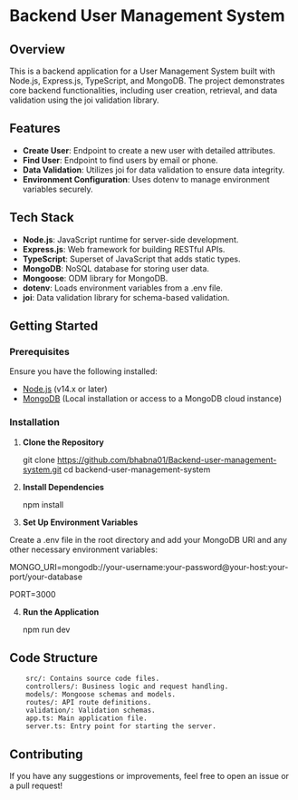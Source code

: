 # Backend User Management System

## Overview

This is a backend application for a User Management System built with Node.js, Express.js, TypeScript, and MongoDB. The project demonstrates core backend functionalities, including user creation, retrieval, and data validation using the joi validation library.

## Features

- **Create User**: Endpoint to create a new user with detailed attributes.
- **Find User**: Endpoint to find users by email or phone.
- **Data Validation**: Utilizes joi for data validation to ensure data integrity.
- **Environment Configuration**: Uses dotenv to manage environment variables securely.

## Tech Stack

- **Node.js**: JavaScript runtime for server-side development.
- **Express.js**: Web framework for building RESTful APIs.
- **TypeScript**: Superset of JavaScript that adds static types.
- **MongoDB**: NoSQL database for storing user data.
- **Mongoose**: ODM library for MongoDB.
- **dotenv**: Loads environment variables from a .env file.
- **joi**: Data validation library for schema-based validation.

## Getting Started

### Prerequisites

Ensure you have the following installed:
- [Node.js](https://nodejs.org/en/download/) (v14.x or later)
- [MongoDB](https://www.mongodb.com/try/download/community) (Local installation or access to a MongoDB cloud instance)

### Installation

1. **Clone the Repository**

   git clone https://github.com/bhabna01/Backend-user-management-system.git
   cd backend-user-management-system
2. **Install Dependencies**
    
    npm install
3. **Set Up Environment Variables**

Create a .env file in the root directory and add your MongoDB URI and any other necessary environment variables:

MONGO_URI=mongodb://your-username:your-password@your-host:your-port/your-database

PORT=3000

4. **Run the Application**

      npm run dev
## Code Structure

        src/: Contains source code files.
        controllers/: Business logic and request handling.
        models/: Mongoose schemas and models.
        routes/: API route definitions.
        validation/: Validation schemas.
        app.ts: Main application file.
        server.ts: Entry point for starting the server.

## Contributing

If you have any suggestions or improvements, feel free to open an issue or a pull request!


